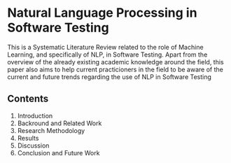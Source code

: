 # Natural Language Processing in Software Testing

This is a Systematic Literature Review related to the role of Machine Learning, and specifically of NLP, in Software Testing. Apart from the overview of the already existing academic knowledge around the field, this paper also aims to help current practicioners in the field to be aware of the current and future trends regarding the use of NLP in Software Testing

## Contents

1. Introduction
2. Backround and Related Work
3. Research Methodology
4. Results
5. Discussion
6. Conclusion and Future Work
